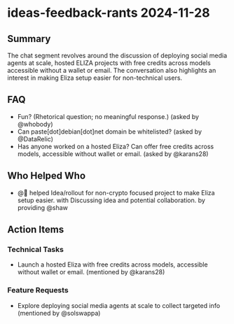 # ideas-feedback-rants 2024-11-28

## Summary

The chat segment revolves around the discussion of deploying social media agents at scale, hosted ELIZA projects with free credits across models accessible without a wallet or email. The conversation also highlights an interest in making Eliza setup easier for non-technical users.

## FAQ

- Fun? (Rhetorical question; no meaningful response.) (asked by @whobody)
- Can paste[dot]debian[dot]net domain be whitelisted? (asked by @DataRelic)
- Has anyone worked on a hosted Eliza? Can offer free credits across models, accessible without wallet or email. (asked by @karans28)

## Who Helped Who

- @🦄 helped Idea/rollout for non-crypto focused project to make Eliza setup easier. with Discussing idea and potential collaboration. by providing @shaw

## Action Items

### Technical Tasks

- Launch a hosted Eliza with free credits across models, accessible without wallet or email. (mentioned by @karans28)

### Feature Requests

- Explore deploying social media agents at scale to collect targeted info (mentioned by @solswappa)
